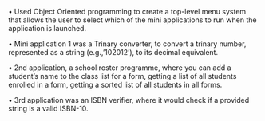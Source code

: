 •	Used Object Oriented programming to create a top-level menu system that allows the user to select which of the mini applications to run when the application is launched.

•	Mini application 1 was a Trinary converter, to convert a trinary number, represented as a string (e.g.,’102012’), to its decimal equivalent.

•	2nd application, a school roster programme, where you can add a student’s name to the class list for a form, getting a list of all students enrolled in a form, getting a sorted list of all students in all forms.

•	3rd application was an ISBN verifier, where it would check if a provided string is a valid ISBN-10.
